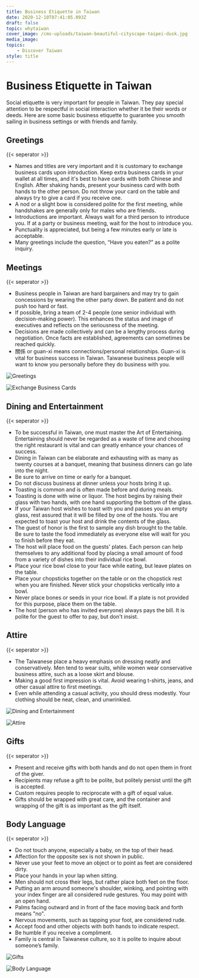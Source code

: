 ```yaml
---
title: Business Etiquette in Taiwan
date: 2020-12-10T07:41:05.093Z
draft: false
topic: whytaiwan
cover_image: /cms-uploads/taiwan-beautiful-cityscape-taipei-dusk.jpg
media_image:
topics:
    - Discover Taiwan
style: title
---
```


# Business Etiquette in Taiwan

Social etiquette is very important for people in Taiwan. They pay special attention to be respectful in social interaction whether it be their words or deeds. Here are some basic business etiquette to guarantee you smooth sailing in business settings or with friends and family.

## Greetings

{{< seperator >}}

-   Names and titles are very important and it is customary to exchange business cards upon introduction. Keep extra business cards in your wallet at all times, and it's best to have cards with both Chinese and English. After shaking hands, present your business card with both hands to the other person. Do not throw your card on the table and always try to give a card if you receive one.
-   A nod or a slight bow is considered polite for the first meeting, while handshakes are generally only for males who are friends.
-   Introductions are important. Always wait for a third person to introduce you. If at a party or business meeting, wait for the host to introduce you.
-   Punctuality is appreciated, but being a few minutes early or late is acceptable.
-   Many greetings include the question, “Have you eaten?” as a polite inquiry.

## Meetings

{{< seperator >}}

-   Business people in Taiwan are hard bargainers and may try to gain concessions by wearing the other party down. Be patient and do not push too hard or fast.
-   If possible, bring a team of 2-4 people (one senior individual with decision-making power). This enhances the status and image of executives and reflects on the seriousness of the meeting.
-   Decisions are made collectively and can be a lengthy process during negotiation. Once facts are established, agreements can sometimes be reached quickly.
-   關係 or guan-xi means connections/personal relationships. Guan-xi is vital for business success in Taiwan. Taiwanese business people will want to know you personally before they do business with you.

![Greetings](/cms-uploads/greetings.png)

![Exchange Business Cards](/cms-uploads/exchange-business-cards.png)

## Dining and Entertainment

{{< seperator >}}

-   To be successful in Taiwan, one must master the Art of Entertaining. Entertaining should never be regarded as a waste of time and choosing the right restaurant is vital and can greatly enhance your chances of success.
-   Dining in Taiwan can be elaborate and exhausting with as many as twenty courses at a banquet, meaning that business dinners can go late into the night.
-   Be sure to arrive on time or early for a banquet.
-   Do not discuss business at dinner unless your hosts bring it up.
-   Toasting is common and is often made before and during meals.
-   Toasting is done with wine or liquor. The host begins by raising their glass with two hands, with one hand supporting the bottom of the glass.
-   If your Taiwan host wishes to toast with you and passes you an empty glass, rest assured that it will be filled by one of the hosts. You are expected to toast your host and drink the contents of the glass.
-   The guest of honor is the first to sample any dish brought to the table. Be sure to taste the food immediately as everyone else will wait for you to finish before they eat.
-   The host will place food on the guests' plates. Each person can help themselves to any additional food by placing a small amount of food from a variety of dishes into their individual rice bowl.
-   Place your rice bowl close to your face while eating, but leave plates on the table.
-   Place your chopsticks together on the table or on the chopstick rest when you are finished. Never stick your chopsticks vertically into a bowl.
-   Never place bones or seeds in your rice bowl. If a plate is not provided for this purpose, place them on the table.
-   The host (person who has invited everyone) always pays the bill. It is polite for the guest to offer to pay, but don't insist.

## Attire

{{< seperator >}}

-   The Taiwanese place a heavy emphasis on dressing neatly and conservatively. Men tend to wear suits, while women wear conservative business attire, such as a loose skirt and blouse.
-   Making a good first impression is vital. Avoid wearing t-shirts, jeans, and other casual attire to first meetings.
-   Even while attending a casual activity, you should dress modestly. Your clothing should be neat, clean, and unwrinkled.

![Dining and Entertainment](/cms-uploads/dining-and-entertainment.png)

![Attire](/cms-uploads/fashion.png)

## Gifts

{{< seperator >}}

-   Present and receive gifts with both hands and do not open them in front of the giver.
-   Recipients may refuse a gift to be polite, but politely persist until the gift is accepted.
-   Custom requires people to reciprocate with a gift of equal value.
-   Gifts should be wrapped with great care, and the container and wrapping of the gift is as important as the gift itself.

## Body Language

{{< seperator >}}

-   Do not touch anyone, especially a baby, on the top of their head.
-   Affection for the opposite sex is not shown in public.
-   Never use your feet to move an object or to point as feet are considered dirty.
-   Place your hands in your lap when sitting.
-   Men should not cross their legs, but rather place both feet on the floor.
-   Putting an arm around someone's shoulder, winking, and pointing with your index finger are all considered rude gestures. You may point with an open hand.
-   Palms facing outward and in front of the face moving back and forth means "no".
-   Nervous movements, such as tapping your foot, are considered rude.
-   Accept food and other objects with both hands to indicate respect.
-   Be humble if you receive a compliment.
-   Family is central in Taiwanese culture, so it is polite to inquire about someone’s family.

![Gifts](/cms-uploads/gifts.png)

![Body Language](/cms-uploads/body-language.png)
